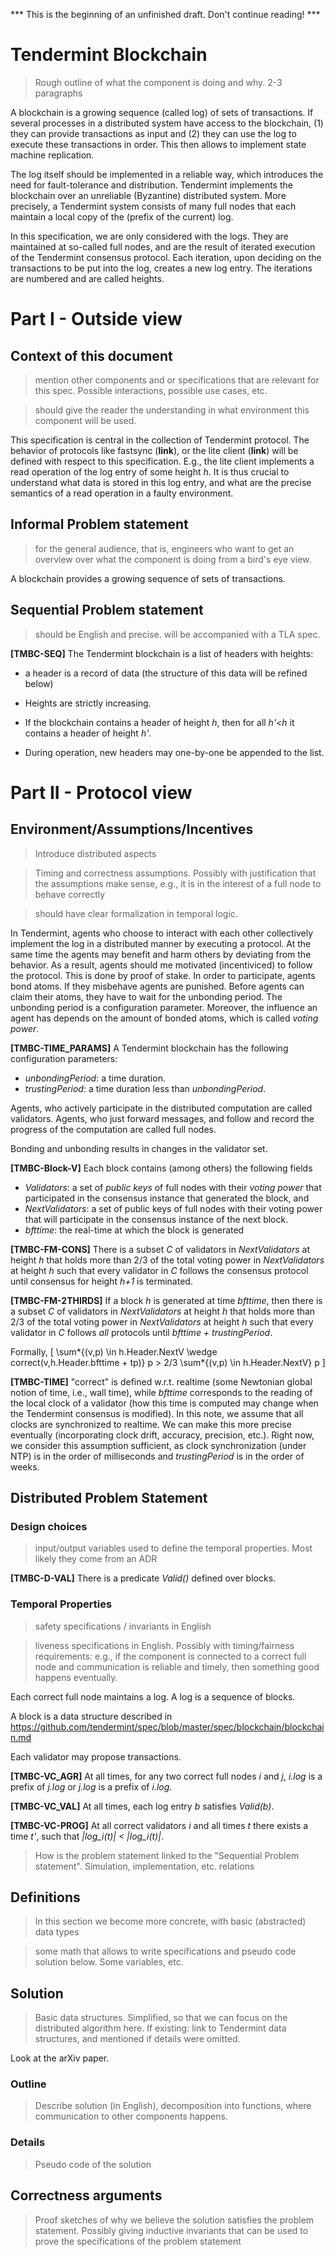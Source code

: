 *** This is the beginning of an unfinished draft. Don't continue reading! ***

# Tendermint Blockchain

> Rough outline of what the component is doing and why. 2-3 paragraphs

A blockchain is a growing sequence (called log) of sets of transactions. If several processes in a distributed system have access to the blockchain, (1) they can  provide transactions as input and (2) they can use the log to execute these transactions in order. This then allows to implement state machine replication.

The log itself should be implemented in a reliable way, which introduces the need for fault-tolerance and distribution.
Tendermint implements the blockchain over an unreliable (Byzantine) distributed system. More precisely, a Tendermint system consists of many full nodes that each maintain a local copy of the (prefix of the current) log.

In this specification, we are only considered with the logs. They are maintained at so-called full nodes, and are the result of iterated execution of the Tendermint consensus protocol. Each iteration, upon deciding on the transactions to be put into the log, creates a new log entry. The iterations are numbered and are called heights.


# Part I - Outside view

## Context of this document

> mention other components and or specifications that are relevant for this
spec. Possible interactions, possible use cases, etc.

> should give the reader the understanding in what environment this component
will be used.

This specification is central in the collection of Tendermint protocol. The behavior of protocols like fastsync (**link**), or the lite client (**link**) will be defined with respect to this specification. E.g., the lite client implements a read operation of the log entry of some height _h_. It is thus crucial to understand what data is stored in this log entry, and what are the precise semantics of a read operation in a faulty environment.


## Informal Problem statement

> for the general audience, that is, engineers who want to get an overview over what the component is doing
from a bird's eye view.

A blockchain provides a growing sequence of sets of transactions.

## Sequential Problem statement

> should be English and precise. will be accompanied with a TLA spec.

**[TMBC-SEQ]** The Tendermint blockchain is a list of headers with heights:

 - a header is a record of data (the structure of this data will be refined below)

 -  Heights are strictly increasing.

 - If the blockchain contains a header of height *h*, then for all _h'<h_
it contains a header of height _h'_.

 - During operation, new headers may one-by-one be appended to the list.

# Part II - Protocol view

## Environment/Assumptions/Incentives

> Introduce distributed aspects

> Timing and correctness assumptions. Possibly with justification that the
assumptions make sense, e.g., it is in the interest of a full node to behave
correctly

> should have clear formalization in temporal logic.

In Tendermint, agents who choose to interact with each other collectively implement the log in a distributed manner by executing a protocol. At the same time the agents may benefit and harm others by deviating from the behavior. As a result, agents should me motivated (incentiviced) to follow the protocol. This is done by proof of stake. In order to participate, agents bond atoms. If they misbehave agents are punished. Before agents can claim their atoms, they have to wait for the unbonding period. The unbonding period is a configuration parameter. Moreover, the influence an agent has depends on the amount of bonded atoms, which is called _voting power_.

**[TMBC-TIME_PARAMS]** A Tendermint blockchain has the following configuration parameters:
 - _unbondingPeriod_: a time duration.
 - _trustingPeriod_: a time duration less than _unbondingPeriod_.

Agents, who actively participate in the distributed computation are called validators. Agents, who just forward messages, and follow and record the progress of the computation are called full nodes.

Bonding and unbonding results in changes in the validator set.

**[TMBC-Block-V]** Each block contains (among others) the following fields
 -  _Validators_: a set of _public keys_ of full nodes with their _voting power_ that participated
    in the consensus instance that generated the block, and
 - _NextValidators_: a set of public keys of full nodes with their voting power that will participate in the consensus instance of the next block.
 - _bfttime_: the real-time at which the block is generated

**[TMBC-FM-CONS]** There is a subset _C_ of validators in _NextValidators_ at height _h_ that holds more than 2/3 of the total voting power in _NextValidators_ at height _h_  such that every validator in _C_ follows the consensus protocol until consensus for height _h+1_ is terminated.


**[TMBC-FM-2THIRDS]** If a block _h_ is generated at time _bfttime_, then there is a subset _C_ of validators in _NextValidators_ at height _h_ that holds more than 2/3 of the total voting power in _NextValidators_ at height _h_  such that every validator in _C_ follows *all* protocols until _bfttime + trustingPeriod_.

Formally,
\[
\sum*{(v,p) \in h.Header.NextV \wedge correct(v,h.Header.bfttime + tp)} p >
2/3 \sum*{(v,p) \in h.Header.NextV} p
\]

**[TMBC-TIME]** "correct" is defined w.r.t. realtime (some Newtonian global notion of time, i.e., wall time), while _bfttime_ corresponds to the reading of the local clock of a validator (how this time is computed may change when the Tendermint consensus is modified). In this note, we assume that all clocks are synchronized to realtime. We can make this more precise eventually (incorporating clock drift, accuracy, precision, etc.). Right now, we consider this assumption sufficient, as clock synchronization (under NTP) is in the order of milliseconds and _trustingPeriod_ is in the order of weeks.





## Distributed Problem Statement

### Design choices

> input/output variables used to define the temporal properties. Most likely they come from an ADR

**[TMBC-D-VAL]** There is a predicate _Valid()_ defined over blocks.

### Temporal Properties

> safety specifications / invariants in English

> liveness specifications in English. Possibly with timing/fairness requirements:
e.g., if the component is connected to a correct full node and communication is
reliable and timely, then something good happens eventually.

Each correct full node maintains a log. A log is a sequence of blocks.

A block is a data structure described in
https://github.com/tendermint/spec/blob/master/spec/blockchain/blockchain.md


Each validator may propose transactions.

**[TMBC-VC_AGR]** At all times, for any two correct full nodes _i_ and _j_, _i.log_ is a prefix of _j.log_ or _j.log_ is a prefix of _i.log_.

**[TMBC-VC_VAL]** At all times, each log entry _b_ satisfies _Valid(b)_.

**[TMBC-VC-PROG]** At all correct validators _i_ and all times _t_ there exists a time _t'_, such that  _|log_i(t)| < |log_i(t)|_.

> How is the problem statement linked to the "Sequential Problem statement".
Simulation, implementation, etc. relations

## Definitions

> In this section we become more concrete, with basic (abstracted) data types

> some math that allows to write specifications and pseudo code solution below.
Some variables, etc.

## Solution

> Basic data structures. Simplified, so that we can focus on the distributed
algorithm here. If existing: link to Tendermint data structures, and mentioned
if details were omitted.

Look at the arXiv paper.

### Outline

> Describe solution (in English), decomposition into functions, where communication to other components happens.

### Details

> Pseudo code of the solution


## Correctness arguments

> Proof sketches of why we believe the solution satisfies the problem statement.
Possibly giving inductive invariants that can be used to prove the specifications
of the problem statement
